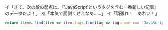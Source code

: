 
イ「さて、次の敵の弱点は、『'JavaScript'というタグを含む一番新しい記事』のデータだよ！」
あ「本気で面倒くせえなあ……」
イ「頑張れ！　あれい！」

```js
return items.find(item => item.tags.find(tag => tag.name === 'JavaScript'))
```
<!--stackedit_data:
eyJoaXN0b3J5IjpbMTI3MDE5NDUwNV19
-->